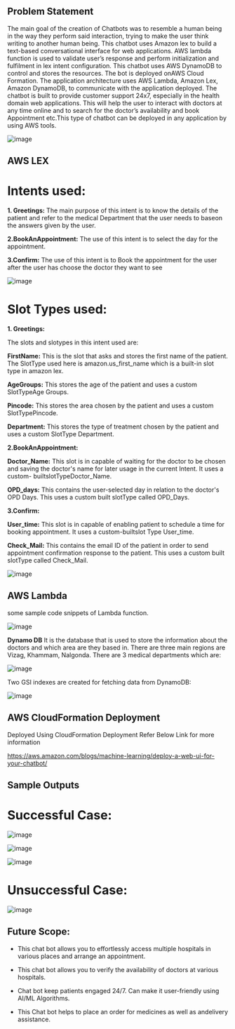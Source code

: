 ## Problem Statement

The main goal of the creation of Chatbots was to resemble a human being in the way they perform said interaction, trying to make the user think writing to another human being. 
This chatbot uses Amazon lex to build a text-based conversational interface for web applications. 
AWS lambda function is used to validate user’s response and perform initialization and fulfilment in lex intent configuration. This chatbot uses AWS DynamoDB to control and stores the resources. The bot is deployed onAWS Cloud Formation. 
The application architecture uses AWS Lambda, Amazon Lex, Amazon DynamoDB, to communicate with the application deployed.
The chatbot is built to provide customer support 24x7, especially in the health domain web applications. This will help the user to interact with doctors at any time online and to search for the doctor’s availability and book Appointment etc.This type of chatbot can be deployed in any application by using AWS tools.


![image](https://user-images.githubusercontent.com/53647653/180603130-4e9f4113-16cf-4a60-9c59-aa6af91cd2d1.png)


##  AWS LEX

# Intents used:

**1. Greetings:** The main purpose of this intent is to know the details of the patient and refer to the medical Department that the user needs to baseon the answers given by the user.

**2.BookAnAppointment:** The use of this intent is to select the day for the appointment.

**3.Confirm:** The use of this intent is to Book the appointment for the user after the user has choose the doctor they want to see

![image](https://user-images.githubusercontent.com/53647653/180604245-f4be8a71-990d-4be2-ace3-ec616d0872ad.png)


# Slot Types used:
**1. Greetings:**

The slots and slotypes in this intent used are:

**FirstName:** This is the slot that asks and stores the first name of the patient. The SlotType used here is amazon.us_first_name which is a built-in slot type in amazon lex.


**AgeGroups:** This stores the age of the patient and uses a custom SlotTypeAge Groups.

**Pincode:** This stores the area chosen by the patient and uses a custom SlotTypePincode.

**Department:** This stores the type of treatment chosen by the patient and uses a custom SlotType Department.

**2.BookAnAppointment:**

**Doctor_Name:** This slot is in capable of waiting for the doctor to be chosen and saving the doctor's name for later usage in the current Intent. It uses a custom- builtslotTypeDoctor_Name.

**OPD_days:** This contains the user-selected day in relation to the doctor's OPD Days. This uses a custom built slotType called OPD_Days.

**3.Confirm:**

**User_time:** This slot is in capable of enabling patient to schedule a time for booking appointment. It uses a custom-builtslot Type User_time.

**Check_Mail:** This contains the email ID of the patient in order to send appointment confirmation response to the patient. This uses a custom built slotType called Check_Mail.


![image](https://user-images.githubusercontent.com/53647653/180604469-f9aafb9f-f8df-4614-be57-19d71e6adabc.png)




## AWS Lambda

some sample code snippets of Lambda function.

![image](https://user-images.githubusercontent.com/53647653/180604112-5382a6a8-9bb2-4d2f-9e9c-86264afe0e72.png)


**Dynamo DB**
It is the database that is used to store the information about the doctors and which area are they based in.
There are three main regions are Vizag, Khammam, Nalgonda. There are 3 medical departments which are:

![image](https://user-images.githubusercontent.com/53647653/180604499-11230787-43e7-4ed8-9773-0f96e931faba.png)


Two GSI indexes are created for fetching data from DynamoDB:

![image](https://user-images.githubusercontent.com/53647653/180604517-2d576249-ae2f-458b-a234-27a9e672d0bc.png)


## AWS CloudFormation Deployment

Deployed Using CloudFormation Deployment
Refer Below Link  for more information 


https://aws.amazon.com/blogs/machine-learning/deploy-a-web-ui-for-your-chatbot/

## Sample Outputs

# Successful Case:

![image](https://user-images.githubusercontent.com/53647653/180604583-2c777b35-30f7-433d-810a-346b2f0d7860.png)

![image](https://user-images.githubusercontent.com/53647653/180604588-97eefbd5-70db-44cf-9769-8a29bd80acdc.png)

![image](https://user-images.githubusercontent.com/53647653/180604592-7ed11548-5854-48e3-a944-23be397d8cab.png)

# Unsuccessful Case:

![image](https://user-images.githubusercontent.com/53647653/180604629-e367f495-91d1-4e8a-8499-172bbaddd1bf.png)


## Future Scope:
* This chat bot allows you to effortlessly access multiple hospitals in various places and arrange an appointment.

* This chat bot allows you to verify the availability of doctors at various hospitals.

* Chat bot keep patients engaged 24/7. Can make it user-friendly using AI/ML Algorithms.

* This Chat bot helps to place an order for medicines as well as andelivery assistance.


